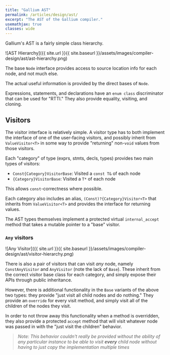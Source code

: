 ```yaml
---
title: "Gallium AST"
permalink: /articles/design/ast/
excerpt: "The AST of the Gallium compiler."
usemathjax: true
classes: wide
---
```


Gallium's AST is a fairly simple class hierarchy. 

![AST Hierarchy]({{ site.url }}{{ site.baseurl }}/assets/images/compiler-design/ast/ast-hierarchy.png)

The base `Node` interface provides access to source location info for each
node, and not much else. 

The actual useful information is provided by the direct bases of `Node`.

Expressions, statements, and declarations have an `enum class` discriminator
that can be used for "RTTI." They also provide equality, 
visiting, and cloning. 

## Visitors

The visitor interface is relatively simple. A visitor type has to both 
implement the interface of one of the user-facing visitors, and possibly
inherit from `ValueVisitor<T>` in some way to provide "returning" non-`void`
values from those visitors. 

Each "category" of type (exprs, stmts, decls, types) provides two main
types of visitors:

- `Const{Category}VisitorBase`: Visited a `const T&` of each node
- `{Category}VisitorBase`: Visited a `T*` of each node

This allows `const`-correctness where possible. 

Each category also includes an alias, `(Const)?{Category}Visitor<T>` that
inherits from `ValueVisitor<T>` and provides the interface for returning 
values.

The AST types themselves implement a protected virtual `internal_accept` 
method that takes a mutable pointer to a "base" visitor. 

### `Any` visitors

![Any Visitor]({{ site.url }}{{ site.baseurl }}/assets/images/compiler-design/ast/visitor-hierarchy.png)

There is also a pair of visitors that can visit *any* node, namely 
`ConstAnyVisitor` and `AnyVisitor` (note the lack of `Base`). These inherit 
from the correct visitor base class for each category, and simply expose 
their APIs through public inheritance.

However, there is additional functionality in the `Base` variants of the
above two types: they provide "just visit all child nodes and do nothing."
They provide an `override` for every visit method, and simply visit
all of the children of the nodes they visit.

In order to not throw away this functionality when a method is overridden,
they also provide a protected `accept` method that will visit whatever
node was passed in with the "just visit the children" behavior.

> *Note: This behavior couldn't really be provided without the ability*
> *of any particular instance to be able to visit **every** child node*
> *without having to just copy the implementation multiple times*